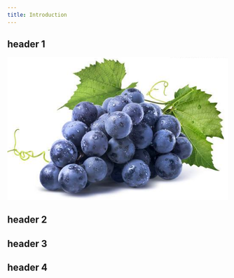 ```yaml
---
title: Introduction
---
```

## header 1
![Image of Grape](./grape.png)
## header 2

## header 3

## header 4